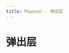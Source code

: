 ```yaml
---
title: Popover - 弹出层
---
```

# 弹出层


<ClientOnly>
<popover-demo-1></popover-demo-1>
<popover-demo-2></popover-demo-2>
</ClientOnly>